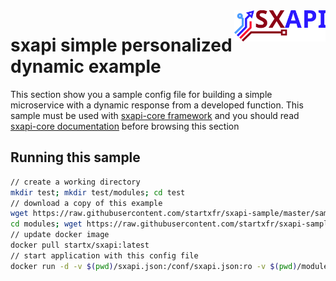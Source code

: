 <img align="right" height="50" src="https://raw.githubusercontent.com/startxfr/sxapi-core/dev/docs/assets/logo.svg?sanitize=true">

# sxapi simple personalized dynamic example

This section show you a sample config file for building a simple microservice 
with a dynamic response from a developed function. 
This sample must be used with 
[sxapi-core framework](https://github.com/startxfr/sxapi-core) and you should
read 
[sxapi-core documentation](https://github.com/startxfr/sxapi-core/tree/master/docs) 
before browsing this section 

Running this sample
-------------------

```bash
// create a working directory
mkdir test; mkdir test/modules; cd test
// download a copy of this example
wget https://raw.githubusercontent.com/startxfr/sxapi-sample/master/samples/simple/module/sxapi.json
cd modules; wget https://raw.githubusercontent.com/startxfr/sxapi-sample/master/samples/simple/module/modules/module.js; cd -
// update docker image
docker pull startx/sxapi:latest
// start application with this config file
docker run -d -v $(pwd)/sxapi.json:/conf/sxapi.json:ro -v $(pwd)/modules:/app/modules:ro startx/sxapi:latest
```
